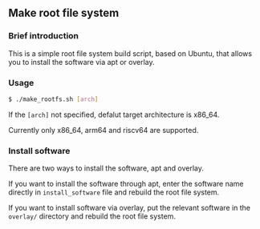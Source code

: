 ## Make root file system

### Brief introduction

This is a simple root file system build script, based on Ubuntu, that allows
you to install the software via apt or overlay.

### Usage

```bash
$ ./make_rootfs.sh [arch]
```

If the `[arch]` not specified, defalut target architecture is x86_64.

Currently only x86_64, arm64 and riscv64 are supported.

### Install software

There are two ways to install the software, apt and overlay.

If you want to install the software through apt, enter the software name directly
in `install_software` file and rebuild the root file system.

If you want to install software via overlay, put the relevant software in
the `overlay/` directory and rebuild the root file system.
